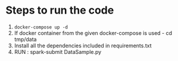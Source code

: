 # Steps to run the code

1. `docker-compose up -d`
2. If docker container from the given docker-compose is used - cd tmp/data
3. Install all the dependencies included in requirements.txt
4. RUN : spark-submit DataSample.py
